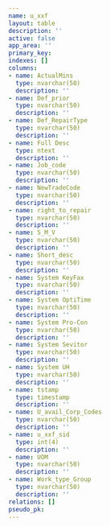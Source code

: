 ```yaml
---
name: u_xxf
layout: table
description: ''
active: false
app_area: ''
primary_key: 
indexes: []
columns:
- name: ActualMins
  type: nvarchar(50)
  description: ''
- name: Def_prior
  type: nvarchar(50)
  description: ''
- name: Def_RepairType
  type: nvarchar(50)
  description: ''
- name: Full Desc
  type: ntext
  description: ''
- name: Job_code
  type: nvarchar(50)
  description: ''
- name: NewTradeCode
  type: nvarchar(50)
  description: ''
- name: right_to_repair
  type: nvarchar(50)
  description: ''
- name: S_M_V
  type: nvarchar(50)
  description: ''
- name: Short_desc
  type: nvarchar(50)
  description: ''
- name: System KeyFax
  type: nvarchar(50)
  description: ''
- name: System OptiTime
  type: nvarchar(50)
  description: ''
- name: System Pro-Con
  type: nvarchar(50)
  description: ''
- name: System Sevitor
  type: nvarchar(50)
  description: ''
- name: System UH
  type: nvarchar(50)
  description: ''
- name: tstamp
  type: timestamp
  description: ''
- name: U_avail_Corp_Codes
  type: nvarchar(50)
  description: ''
- name: u_xxf_sid
  type: int(4)
  description: ''
- name: UOM
  type: nvarchar(50)
  description: ''
- name: Work_type_Group
  type: nvarchar(50)
  description: ''
relations: []
pseudo_pk: 
---
```


